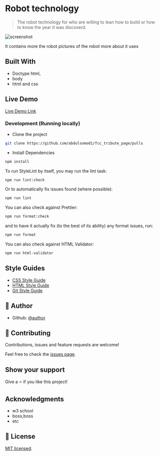 # Robot technology

> The robot technology for who are willing to lean how to build or how to know the year it was discoverd.

![screenshot](./https://github.com/abdulsomod1/fcc_tribute_page/issues/3#issue-1090134207)

It contains more the robot pictures of the robot more about it uses

## Built With

- Doctype html,
- body
- html and css

## Live Demo

[Live Demo Link](https://fast-cooking-equipment.netlify.app/)

### Development (Running locally)

- Clone the project

```bash
git clone https://github.com/abdulsomod1/fcc_tribute_page/pulls

```

- Install Dependencies

```bash
npm install
```

To run StyleLint by itself, you may run the lint task:

```bash
npm run lint:check
```

Or to automatically fix issues found (where possible):

```bash
npm run lint
```

You can also check against Prettier:

```bash
npm run format:check
```

and to have it actually fix (to the best of its ability) any format issues, run:

```bash
npm run format
```

You can also check against HTML Validator:

```bash
npm run html-validator
```

## Style Guides

- [CSS Style Guide](http://udacity.github.io/frontend-nanodegree-styleguide/css.html)
- [HTML Style Guide](http://udacity.github.io/frontend-nanodegree-styleguide/index.html)
- [Git Style Guide](https://udacity.github.io/git-styleguide/)

## 👤 Author

- Github: [@author](https://github.com/author)

## 🤝 Contributing

Contributions, issues and feature requests are welcome!

Feel free to check the [issues page](../../issues).

## Show your support

Give a ⭐️ if you like this project!

## Acknowledgments

- w3 school
- boss,boss
- etc

## 📝 License

[MIT licensed](./LICENSE).
